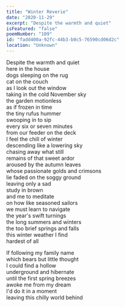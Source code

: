 ```yaml
---
title: "Winter Reverie"
date: "2020-11-29"
excerpt: "Despite the warmth and quiet"
isFeatured: "false"
poemNumber: "109"
id: "fadd400a-92fc-44b3-b0c5-76590cd06d2c"
location: "Unknown"
---
```


Despite the warmth and quiet  
here in the house  
dogs sleeping on the rug  
cat on the couch  
as I look out the window  
taking in the cold November sky  
the garden motionless  
as if frozen in time  
the tiny rufus hummer  
swooping in to sip  
every six or seven minutes  
from our feeder on the deck  
I feel the chill of winter  
descending like a lowering sky  
chasing away what still  
remains of that sweet ardor  
aroused by the autumn leaves  
whose passionate golds and crimsons  
lie faded on the soggy ground  
leaving only a sad  
study in brown  
and me to meditate  
on how like seasoned sailors  
we must learn to navigate  
the year's swift turnings  
the long summers and winters  
the too brief springs and falls  
this winter weather I find  
hardest of all

If following my family name  
which bears but little thought  
I could find a hollow  
underground and hibernate  
until the first spring breezes  
awoke me from my dream  
I'd do it in a moment  
leaving this chilly world behind
